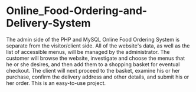 # Online_Food-Ordering-and-Delivery-System
The admin side of the PHP and MySQL Online Food Ordering System is separate from the visitor/client side. All of the website's data, as well as the list of accessible menus, will be managed by the administrator. The customer will browse the website, investigate and choose the menus that he or she desires, and then add them to a shopping basket for eventual checkout. The client will next proceed to the basket, examine his or her purchase, confirm the delivery address and other details, and submit his or her order. This is an easy-to-use project.

